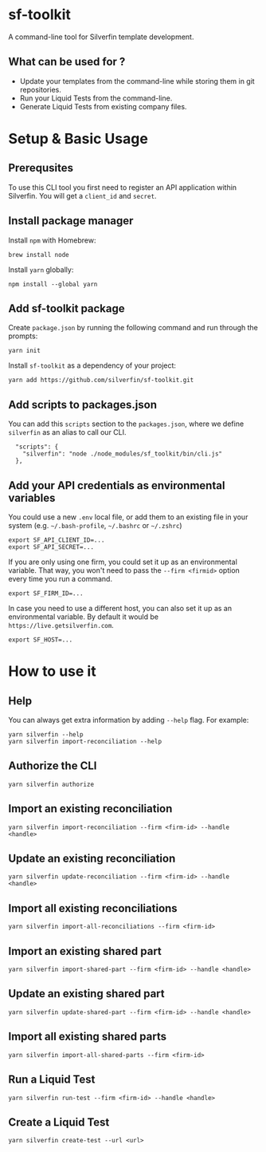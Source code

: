 # sf-toolkit

A command-line tool for Silverfin template development.

## What can be used for ?

- Update your templates from the command-line while storing them in git repositories.
- Run your Liquid Tests from the command-line.
- Generate Liquid Tests from existing company files.

# Setup & Basic Usage

## Prerequsites

To use this CLI tool you first need to register an API application within Silverfin. You will get a `client_id` and `secret`.

## Install package manager

Install `npm` with Homebrew:

```
brew install node
```

Install `yarn` globally:

```
npm install --global yarn
```

## Add sf-toolkit package

Create `package.json` by running the following command and run through the prompts:

```
yarn init
```

Install `sf-toolkit` as a dependency of your project:

```
yarn add https://github.com/silverfin/sf-toolkit.git
```

## Add scripts to packages.json

You can add this `scripts` section to the `packages.json`, where we define `silverfin` as an alias to call our CLI.

```
  "scripts": {
    "silverfin": "node ./node_modules/sf_toolkit/bin/cli.js"
  },
```

## Add your API credentials as environmental variables

You could use a new `.env` local file, or add them to an existing file in your system (e.g. `~/.bash-profile`, `~/.bashrc` or `~/.zshrc`)

```
export SF_API_CLIENT_ID=...
export SF_API_SECRET=...
```

If you are only using one firm, you could set it up as an environmental variable. That way, you won't need to pass the `--firm <firmid>` option every time you run a command.

```
export SF_FIRM_ID=...
```

In case you need to use a different host, you can also set it up as an environmental variable. By default it would be `https://live.getsilverfin.com`.

```
export SF_HOST=...
```

# How to use it

## Help

You can always get extra information by adding `--help` flag. For example:

```
yarn silverfin --help
yarn silverfin import-reconciliation --help
```

## Authorize the CLI

```
yarn silverfin authorize
```

## Import an existing reconciliation

```
yarn silverfin import-reconciliation --firm <firm-id> --handle <handle>
```

## Update an existing reconciliation

```
yarn silverfin update-reconciliation --firm <firm-id> --handle <handle>
```

## Import all existing reconciliations

```
yarn silverfin import-all-reconciliations --firm <firm-id>
```

## Import an existing shared part

```
yarn silverfin import-shared-part --firm <firm-id> --handle <handle>
```

## Update an existing shared part

```
yarn silverfin update-shared-part --firm <firm-id> --handle <handle>
```

## Import all existing shared parts

```
yarn silverfin import-all-shared-parts --firm <firm-id>
```

## Run a Liquid Test

```
yarn silverfin run-test --firm <firm-id> --handle <handle>
```

## Create a Liquid Test

```
yarn silverfin create-test --url <url>
```
